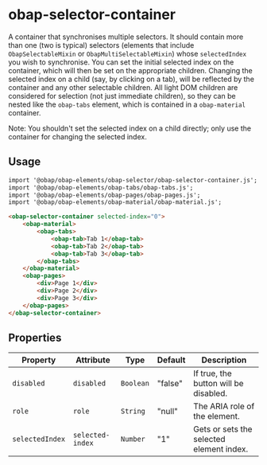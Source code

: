 # obap-selector-container

A container that synchronises multiple selectors. It should contain more than one (two is typical) selectors (elements that include `ObapSelectableMixin` or `ObapMultiSelectableMixin`) whose `selectedIndex` you wish to synchronise. You can set the initial selected index on the container, which will then be set on the appropriate children. Changing the selected index on a child (say, by clicking on a tab), will be reflected by the container and any other selectable children. All light DOM children are considered for selection (not just immediate children), so they can be nested like the `obap-tabs` element, which is contained in a `obap-material` container.

Note: You shouldn't set the selected index on a child directly; only use the container for changing the selected index.

## Usage

```html
import '@obap/obap-elements/obap-selector/obap-selector-container.js';
import '@obap/obap-elements/obap-tabs/obap-tabs.js';
import '@obap/obap-elements/obap-pages/obap-pages.js';
import '@obap/obap-elements/obap-material/obap-material.js';

<obap-selector-container selected-index="0">
    <obap-material>
        <obap-tabs>
            <obap-tab>Tab 1</obap-tab>
            <obap-tab>Tab 2</obap-tab>
            <obap-tab>Tab 3</obap-tab>
        </obap-tabs>
    </obap-material>
    <obap-pages>
        <div>Page 1</div>
        <div>Page 2</div>
        <div>Page 3</div>
    </obap-pages>
</obap-selector-container>
```

## Properties

| Property        | Attribute        | Type      | Default | Description                              |
|-----------------|------------------|-----------|---------|------------------------------------------|
| `disabled`      | `disabled`       | `Boolean` | "false" | If true, the button will be disabled.    |
| `role`          | `role`           | `String`  | "null"  | The ARIA role of the element.            |
| `selectedIndex` | `selected-index` | `Number`  | "1"     | Gets or sets the selected element index. |
